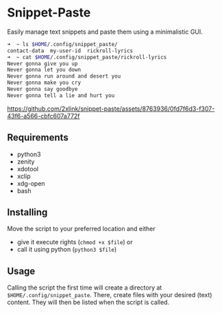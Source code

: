 # Snippet-Paste

Easily manage text snippets and paste them using a minimalistic GUI.

```bash
➜  ~ ls $HOME/.config/snippet_paste/
contact-data  my-user-id  rickroll-lyrics
➜  ~ cat $HOME/.config/snippet_paste/rickroll-lyrics 
Never gonna give you up
Never gonna let you down
Never gonna run around and desert you
Never gonna make you cry
Never gonna say goodbye
Never gonna tell a lie and hurt you 

```

https://github.com/2xlink/snippet-paste/assets/8763936/0fd7f6d3-f307-43f6-a566-cbfc607a772f

## Requirements

- python3
- zenity
- xdotool
- xclip
- xdg-open
- bash

## Installing

Move the script to your preferred location and either

- give it execute rights (`chmod +x $file`) or
- call it using python (`python3 $file`)

## Usage

Calling the script the first time will create a directory at `$HOME/.config/snippet_paste`. There, create files with your desired (text) content. They will then be listed when the script is called.